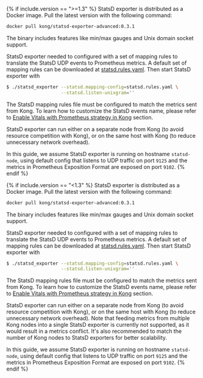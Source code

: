 <!-- Download and configure for StatsD exporter for all versions in Kong EE
which is located in the vitals-prometheus-strategy.md file in the vitals folder -->

{% if include.version == ">=1.3" %}
StatsD exporter is distributed as a Docker image. Pull the latest version
with the following command: 

```sh
docker pull kong/statsd-exporter-advanced:0.3.1
```

The binary includes features like min/max gauges and Unix domain 
socket support.

StatsD exporter needed to configured with a set of mapping rules to translate
the StatsD UDP events to Prometheus metrics. A default set of mapping rules can
be downloaded at
[statsd.rules.yaml](/enterprise/{{page.kong_version}}/plugins/statsd.rules.yaml).
Then start StatsD exporter with

```bash
$ ./statsd_exporter --statsd.mapping-config=statsd.rules.yaml \
                    --statsd.listen-unixgram=''
```

The StatsD mapping rules file must be configured to match the metrics sent from
Kong. To learn how to customize the StatsD events name, please refer to
[Enable Vitals with Prometheus strategy in Kong](#enable-Vitals-with-prometheus-strategy-in-kong)
section.

StatsD exporter can run either on a separate node from Kong (to avoid resource
competition with Kong), or on the same host with Kong (to reduce unnecessary
network overhead).

In this guide, we assume StatsD exporter is running on hostname `statsd-node`,
using default config that listens to UDP traffic on port `9125` and the metrics 
in Prometheus Exposition Format are exposed on port `9102`.
{% endif %}

{% if include.version == "<1.3" %}
StatsD exporter is distributed as a Docker image. Pull the latest version
with the following command: 

```sh
docker pull kong/statsd-exporter-advanced:0.3.1
```

The binary includes features like min/max gauges and Unix domain 
socket support.

StatsD exporter needed to configured with a set of mapping rules to translate
the StatsD UDP events to Prometheus metrics. A default set of mapping rules can
be downloaded at
[statsd.rules.yaml](/enterprise/{{page.kong_version}}/plugins/statsd.rules.yaml).
Then start StatsD exporter with

```bash
$ ./statsd_exporter --statsd.mapping-config=statsd.rules.yaml \
                    --statsd.listen-unixgram=''
```

The StatsD mapping rules file must be configured to match the metrics sent from
Kong. To learn how to customize the StatsD events name, please refer to
[Enable Vitals with Prometheus strategy in Kong](#enable-Vitals-with-prometheus-strategy-in-kong)
section.

StatsD exporter can run either on a separate node from Kong (to avoid resource
competition with Kong), or on the same host with Kong (to reduce unnecessary
network overhead). Note that feeding metrics from multiple Kong nodes into a single
StatsD exporter is currently not supported, as it would result in a metrics conflict.
It's also recommended to match the number of Kong nodes to StatsD exporters for
better scalability.

In this guide, we assume StatsD exporter is running on hostname `statsd-node`,
using default config that listens to UDP traffic on port `9125` and the metrics 
in Prometheus Exposition Format are exposed on port `9102`.
{% endif %}